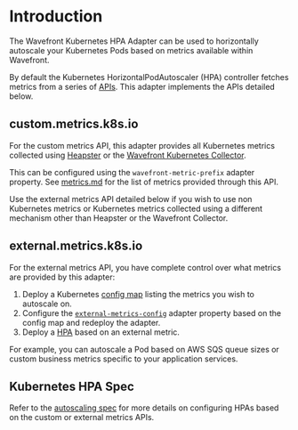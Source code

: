 # Introduction

The Wavefront Kubernetes HPA Adapter can be used to horizontally autoscale your Kubernetes Pods based on metrics available within Wavefront.

By default the Kubernetes HorizontalPodAutoscaler (HPA) controller fetches metrics from a series of [APIs](https://kubernetes.io/docs/tasks/run-application/horizontal-pod-autoscale/#support-for-metrics-apis). This adapter implements the APIs detailed below.

## custom.metrics.k8s.io
For the custom metrics API, this adapter provides all Kubernetes metrics collected using [Heapster](https://docs.wavefront.com/kubernetes.html) or the [Wavefront Kubernetes Collector](https://github.com/wavefrontHQ/wavefront-kubernetes-collector).

This can be configured using the `wavefront-metric-prefix` adapter property. See [metrics.md](https://github.com/wavefrontHQ/wavefront-kubernetes-adapter/blob/master/docs/metrics.md) for the list of metrics provided through this API.

Use the external metrics API detailed below if you wish to use non Kubernetes metrics or Kubernetes metrics collected using a different mechanism other than Heapster or the Wavefront Collector.

## external.metrics.k8s.io

For the external metrics API, you have complete control over what metrics are provided by this adapter:

1. Deploy a Kubernetes [config map](https://github.com/wavefrontHQ/wavefront-kubernetes-adapter/blob/master/deploy/manifests/custom-metrics-config-map.yaml) listing the metrics you wish to autoscale on.
2. Configure the [`external-metrics-config`](https://github.com/wavefrontHQ/wavefront-kubernetes-adapter/blob/06b75dcf6fd9813a2b8a5a5762be1ae922d35ce7/deploy/manifests/custom-metrics-apiserver-deployment.yaml#L31) adapter property based on the config map and redeploy the adapter.
3. Deploy a [HPA](https://github.com/wavefrontHQ/wavefront-kubernetes-adapter/blob/master/deploy/hpa-examples/hpa-external.yaml) based on an external metric.


For example, you can autoscale a Pod based on AWS SQS queue sizes or custom business metrics specific to your application services.

## Kubernetes HPA Spec
Refer to the [autoscaling spec](https://godoc.org/k8s.io/api/autoscaling/v2beta1#MetricSpec) for more details on configuring HPAs based on the custom or external metrics APIs.
